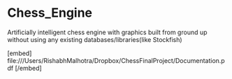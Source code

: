 # Chess_Engine
Artificially intelligent chess engine with graphics built from ground up without using any existing databases/libraries(like Stockfish)

[embed] file:///Users/RishabhMalhotra/Dropbox/ChessFinalProject/Documentation.pdf [/embed]
